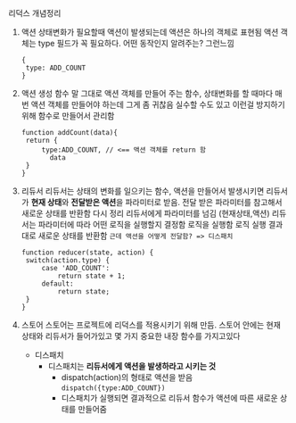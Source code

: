 <p>리덕스 개념정리</p>
<ol>
<li><p>액션
상태변화가 필요할때 액션이 발생되는데 액션은 하나의 객체로 표현됨
액션 객체는 type 필드가 꼭 필요하다. 어떤 동작인지 알려주는? 그런느낌</p>
<pre><code class="language-javascript">{
 type: ADD_COUNT
}</code></pre>
</li>
<li><p>액션 생성 함수
말 그대로 액션 객체를 만들어 주는 함수, 
상태변화를 할 때마다 매번 액션 객체를 만들어야 하는데 그게 좀 귀찮음 실수할 수도 있고
이런걸 방지하기위해 함수로 만들어서 관리함</p>
<pre><code class="language-javascript">function addCount(data){
 return {
     type:ADD_COUNT, // &lt;== 액션 객체를 return 함
       data
 }
}</code></pre>
</li>
<li><p>리듀서
리듀서는 상태의 변화를 일으키는 함수, 액션을 만들어서 발생시키면 리듀서가 <strong>현재 상태</strong>와 <strong>전달받은 액션</strong>을 파라미터로 받음. 전달 받은 파라미터를 참고해서 새로운 상태를 반환함
다시 정리
리듀서에게 파라미터를 넘김 (현재상태,액션)
리듀서는 파라미터에 따라 어떤 로직을 실행할지 결정함
로직을 실행함
로직 실행 결과대로 새로운 상태를 반환함
<code>근데 액션을 어떻게 전달함? =&gt; 디스패치</code></p>
<pre><code class="language-javascript">function reducer(state, action) {
 switch(action.type) {
     case 'ADD_COUNT':
         return state + 1;
     default:
         return state;
 }
}</code></pre>
</li>
<li><p>스토어
스토어는 프로젝트에 리덕스를 적용시키기 위해 만듬. 
스토어 안에는 현재 상태와 리듀서가 들어가있고 몇 가지 중요한 내장 함수를 가지고있다</p>
<ul>
<li>디스패치<ul>
<li>디스패치는 <strong>리듀서에게 액션을 발생하라고 시키는 것</strong><ul>
<li>dispatch(action)의 형태로 액션을 받음 <code>dispatch({type:ADD_COUNT})</code></li>
<li>디스패치가 실행되면 결과적으로 리듀서 함수가 액션에 따른 새로운 상태를 만들어줌</li>
</ul>
</li>
</ul>
</li>
</ul>
</li>
</ol>